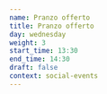 ```yaml
---
name: Pranzo offerto
title: Pranzo offerto
day: wednesday
weight: 3
start_time: 13:30
end_time: 14:30
draft: false
context: social-events
---
```

